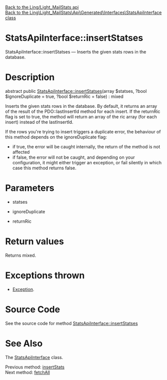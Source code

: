 [Back to the Ling/Light_MailStats api](https://github.com/lingtalfi/Light_MailStats/blob/master/doc/api/Ling/Light_MailStats.md)<br>
[Back to the Ling\Light_MailStats\Api\Generated\Interfaces\StatsApiInterface class](https://github.com/lingtalfi/Light_MailStats/blob/master/doc/api/Ling/Light_MailStats/Api/Generated/Interfaces/StatsApiInterface.md)


StatsApiInterface::insertStatses
================



StatsApiInterface::insertStatses — Inserts the given stats rows in the database.




Description
================


abstract public [StatsApiInterface::insertStatses](https://github.com/lingtalfi/Light_MailStats/blob/master/doc/api/Ling/Light_MailStats/Api/Generated/Interfaces/StatsApiInterface/insertStatses.md)(array $statses, ?bool $ignoreDuplicate = true, ?bool $returnRic = false) : mixed




Inserts the given stats rows in the database.
By default, it returns an array of the result of the PDO::lastInsertId method for each insert.
If the returnRic flag is set to true, the method will return an array of the ric array (for each insert) instead of the lastInsertId.


If the rows you're trying to insert triggers a duplicate error, the behaviour of this method depends on
the ignoreDuplicate flag:
- if true, the error will be caught internally, the return of the method is not affected
- if false, the error will not be caught, and depending on your configuration, it might either
         trigger an exception, or fail silently in which case this method returns false.




Parameters
================


- statses

    

- ignoreDuplicate

    

- returnRic

    


Return values
================

Returns mixed.


Exceptions thrown
================

- [Exception](http://php.net/manual/en/class.exception.php).&nbsp;







Source Code
===========
See the source code for method [StatsApiInterface::insertStatses](https://github.com/lingtalfi/Light_MailStats/blob/master/Api/Generated/Interfaces/StatsApiInterface.php#L57-L57)


See Also
================

The [StatsApiInterface](https://github.com/lingtalfi/Light_MailStats/blob/master/doc/api/Ling/Light_MailStats/Api/Generated/Interfaces/StatsApiInterface.md) class.

Previous method: [insertStats](https://github.com/lingtalfi/Light_MailStats/blob/master/doc/api/Ling/Light_MailStats/Api/Generated/Interfaces/StatsApiInterface/insertStats.md)<br>Next method: [fetchAll](https://github.com/lingtalfi/Light_MailStats/blob/master/doc/api/Ling/Light_MailStats/Api/Generated/Interfaces/StatsApiInterface/fetchAll.md)<br>


